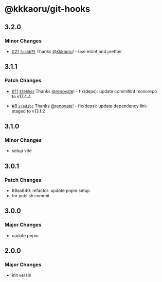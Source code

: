 # @kkkaoru/git-hooks

## 3.2.0

### Minor Changes

- [#21](https://github.com/kkkaoru/frontend-configs/pull/21) [`fcabb75`](https://github.com/kkkaoru/frontend-configs/commit/fcabb755e094d4fd023385f1a78082d089f7ebd5) Thanks [@kkkaoru](https://github.com/kkkaoru)! - use eslint and prettier

## 3.1.1

### Patch Changes

- [#11](https://github.com/kkkaoru/frontend-configs/pull/11) [`35065dd`](https://github.com/kkkaoru/frontend-configs/commit/35065dd0346296dfdbb45da72cf58661e5ca0853) Thanks [@renovate](https://github.com/apps/renovate)! - fix(deps): update commitlint monorepo to v17.4.4

- [#9](https://github.com/kkkaoru/frontend-configs/pull/9) [`2ced2bc`](https://github.com/kkkaoru/frontend-configs/commit/2ced2bcc89395714d2d2653e10998adec0246f6c) Thanks [@renovate](https://github.com/apps/renovate)! - fix(deps): update dependency lint-staged to v13.1.2

## 3.1.0

### Minor Changes

- setup vite

## 3.0.1

### Patch Changes

- 89aa640: refactor: update pnpm setup
- for publish commit

## 3.0.0

### Major Changes

- update pnpm

## 2.0.0

### Major Changes

- init versin

